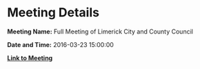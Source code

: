 # Meeting Details

**Meeting Name:** Full Meeting of Limerick City and County Council

**Date and Time:** 2016-03-23 15:00:00

**[Link to Meeting](https://www.limerick.ie/council/whats-on/full-meeting-limerick-city-and-county-council-17)**
